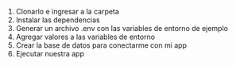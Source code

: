 1. Clonarlo e ingresar a la carpeta
2. Instalar las dependencias
3. Generar un archivo .env con las variables de entorno de ejemplo
4. Agregar valores a las variables de entorno
5. Crear la base de datos para conectarme con mi app
6. Ejecutar nuestra app
